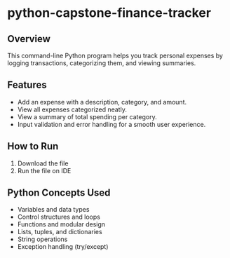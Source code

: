 # python-capstone-finance-tracker

## Overview
This command-line Python program helps you track personal expenses by logging transactions, categorizing them, and viewing summaries.

## Features
- Add an expense with a description, category, and amount.
- View all expenses categorized neatly.
- View a summary of total spending per category.
- Input validation and error handling for a smooth user experience.

## How to Run
1. Download the file
2. Run the file on IDE

## Python Concepts Used
- Variables and data types
- Control structures and loops
- Functions and modular design
- Lists, tuples, and dictionaries
- String operations
- Exception handling (try/except)
